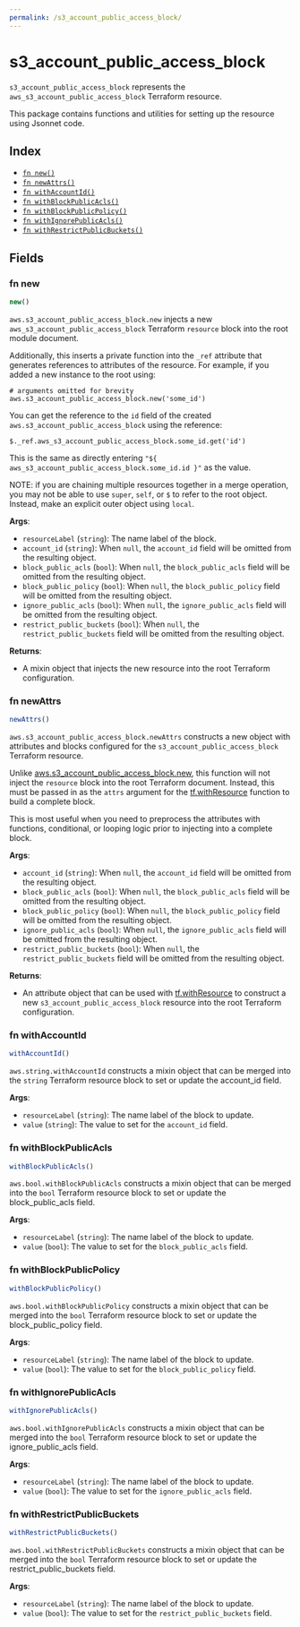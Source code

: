 ```yaml
---
permalink: /s3_account_public_access_block/
---
```


# s3_account_public_access_block

`s3_account_public_access_block` represents the `aws_s3_account_public_access_block` Terraform resource.



This package contains functions and utilities for setting up the resource using Jsonnet code.


## Index

* [`fn new()`](#fn-new)
* [`fn newAttrs()`](#fn-newattrs)
* [`fn withAccountId()`](#fn-withaccountid)
* [`fn withBlockPublicAcls()`](#fn-withblockpublicacls)
* [`fn withBlockPublicPolicy()`](#fn-withblockpublicpolicy)
* [`fn withIgnorePublicAcls()`](#fn-withignorepublicacls)
* [`fn withRestrictPublicBuckets()`](#fn-withrestrictpublicbuckets)

## Fields

### fn new

```ts
new()
```


`aws.s3_account_public_access_block.new` injects a new `aws_s3_account_public_access_block` Terraform `resource`
block into the root module document.

Additionally, this inserts a private function into the `_ref` attribute that generates references to attributes of the
resource. For example, if you added a new instance to the root using:

    # arguments omitted for brevity
    aws.s3_account_public_access_block.new('some_id')

You can get the reference to the `id` field of the created `aws.s3_account_public_access_block` using the reference:

    $._ref.aws_s3_account_public_access_block.some_id.get('id')

This is the same as directly entering `"${ aws_s3_account_public_access_block.some_id.id }"` as the value.

NOTE: if you are chaining multiple resources together in a merge operation, you may not be able to use `super`, `self`,
or `$` to refer to the root object. Instead, make an explicit outer object using `local`.

**Args**:
  - `resourceLabel` (`string`): The name label of the block.
  - `account_id` (`string`):  When `null`, the `account_id` field will be omitted from the resulting object.
  - `block_public_acls` (`bool`):  When `null`, the `block_public_acls` field will be omitted from the resulting object.
  - `block_public_policy` (`bool`):  When `null`, the `block_public_policy` field will be omitted from the resulting object.
  - `ignore_public_acls` (`bool`):  When `null`, the `ignore_public_acls` field will be omitted from the resulting object.
  - `restrict_public_buckets` (`bool`):  When `null`, the `restrict_public_buckets` field will be omitted from the resulting object.

**Returns**:
- A mixin object that injects the new resource into the root Terraform configuration.


### fn newAttrs

```ts
newAttrs()
```


`aws.s3_account_public_access_block.newAttrs` constructs a new object with attributes and blocks configured for the `s3_account_public_access_block`
Terraform resource.

Unlike [aws.s3_account_public_access_block.new](#fn-s3accountpublicaccessblocknew), this function will not inject the `resource`
block into the root Terraform document. Instead, this must be passed in as the `attrs` argument for the
[tf.withResource](https://github.com/tf-libsonnet/core/tree/main/docs#fn-withresource) function to build a complete block.

This is most useful when you need to preprocess the attributes with functions, conditional, or looping logic prior to
injecting into a complete block.

**Args**:
  - `account_id` (`string`):  When `null`, the `account_id` field will be omitted from the resulting object.
  - `block_public_acls` (`bool`):  When `null`, the `block_public_acls` field will be omitted from the resulting object.
  - `block_public_policy` (`bool`):  When `null`, the `block_public_policy` field will be omitted from the resulting object.
  - `ignore_public_acls` (`bool`):  When `null`, the `ignore_public_acls` field will be omitted from the resulting object.
  - `restrict_public_buckets` (`bool`):  When `null`, the `restrict_public_buckets` field will be omitted from the resulting object.

**Returns**:
  - An attribute object that can be used with [tf.withResource](https://github.com/tf-libsonnet/core/tree/main/docs#fn-withresource) to construct a new `s3_account_public_access_block` resource into the root Terraform configuration.


### fn withAccountId

```ts
withAccountId()
```

`aws.string.withAccountId` constructs a mixin object that can be merged into the `string`
Terraform resource block to set or update the account_id field.



**Args**:
  - `resourceLabel` (`string`): The name label of the block to update.
  - `value` (`string`): The value to set for the `account_id` field.


### fn withBlockPublicAcls

```ts
withBlockPublicAcls()
```

`aws.bool.withBlockPublicAcls` constructs a mixin object that can be merged into the `bool`
Terraform resource block to set or update the block_public_acls field.



**Args**:
  - `resourceLabel` (`string`): The name label of the block to update.
  - `value` (`bool`): The value to set for the `block_public_acls` field.


### fn withBlockPublicPolicy

```ts
withBlockPublicPolicy()
```

`aws.bool.withBlockPublicPolicy` constructs a mixin object that can be merged into the `bool`
Terraform resource block to set or update the block_public_policy field.



**Args**:
  - `resourceLabel` (`string`): The name label of the block to update.
  - `value` (`bool`): The value to set for the `block_public_policy` field.


### fn withIgnorePublicAcls

```ts
withIgnorePublicAcls()
```

`aws.bool.withIgnorePublicAcls` constructs a mixin object that can be merged into the `bool`
Terraform resource block to set or update the ignore_public_acls field.



**Args**:
  - `resourceLabel` (`string`): The name label of the block to update.
  - `value` (`bool`): The value to set for the `ignore_public_acls` field.


### fn withRestrictPublicBuckets

```ts
withRestrictPublicBuckets()
```

`aws.bool.withRestrictPublicBuckets` constructs a mixin object that can be merged into the `bool`
Terraform resource block to set or update the restrict_public_buckets field.



**Args**:
  - `resourceLabel` (`string`): The name label of the block to update.
  - `value` (`bool`): The value to set for the `restrict_public_buckets` field.
